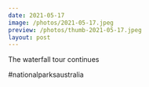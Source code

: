 ```yaml
---
date: 2021-05-17
image: /photos/2021-05-17.jpeg
preview: /photos/thumb-2021-05-17.jpeg
layout: post
---
```


The waterfall tour continues

#nationalparksaustralia

